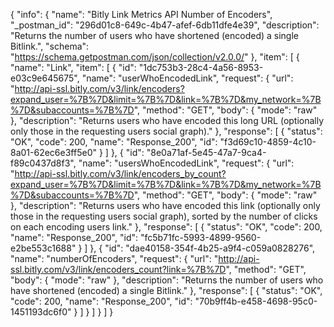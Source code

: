 {
  "info": {
    "name": "Bitly Link Metrics API Number of Encoders",
    "_postman_id": "296d01c8-649c-4b47-afef-6db11dfe4e39",
    "description": "Returns the number of users who have shortened (encoded) a single Bitlink.",
    "schema": "https://schema.getpostman.com/json/collection/v2.0.0/"
  },
  "item": [
    {
      "name": "Link",
      "item": [
        {
          "id": "1dc753b3-28c4-4a56-8953-e03c9e645675",
          "name": "userWhoEncodedLink",
          "request": {
            "url": "http://api-ssl.bitly.com/v3/link/encoders?expand_user=%7B%7D&limit=%7B%7D&link=%7B%7D&my_network=%7B%7D&subaccounts=%7B%7D",
            "method": "GET",
            "body": {
              "mode": "raw"
            },
            "description": "Returns users who have encoded this long URL (optionally only those in the requesting users social graph)."
          },
          "response": [
            {
              "status": "OK",
              "code": 200,
              "name": "Response_200",
              "id": "f3d69c10-4859-4c10-8a01-62ec6e3ff5e0"
            }
          ]
        },
        {
          "id": "8e0a71af-5e45-47a7-9ca4-f89c0437d8f3",
          "name": "usersWhoEncodedLink",
          "request": {
            "url": "http://api-ssl.bitly.com/v3/link/encoders_by_count?expand_user=%7B%7D&limit=%7B%7D&link=%7B%7D&my_network=%7B%7D&subaccounts=%7B%7D",
            "method": "GET",
            "body": {
              "mode": "raw"
            },
            "description": "Returns users who have encoded this link (optionally only those in the requesting users social graph), sorted by the number of clicks on each encoding users link."
          },
          "response": [
            {
              "status": "OK",
              "code": 200,
              "name": "Response_200",
              "id": "fc5b71fc-5993-4899-9560-e2be553c1688"
            }
          ]
        },
        {
          "id": "dae40158-354f-4b25-a9f4-c059a0828276",
          "name": "numberOfEncoders",
          "request": {
            "url": "http://api-ssl.bitly.com/v3/link/encoders_count?link=%7B%7D",
            "method": "GET",
            "body": {
              "mode": "raw"
            },
            "description": "Returns the number of users who have shortened (encoded) a single Bitlink."
          },
          "response": [
            {
              "status": "OK",
              "code": 200,
              "name": "Response_200",
              "id": "70b9ff4b-e458-4698-95c0-1451193dc6f0"
            }
          ]
        }
      ]
    }
  ]
}